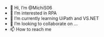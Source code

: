 - 👋 Hi, I’m @MichiS06
- 👀 I’m interested in RPA
- 🌱 I’m currently learning UiPath and VS.NET
- 💞️ I’m looking to collaborate on ...
- 📫 How to reach me 

<!---
MichiS06/MichiS06 is a ✨ special ✨ repository because its `README.md` (this file) appears on your GitHub profile.
You can click the Preview link to take a look at your changes.
--->
